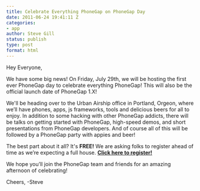 ```yaml
---
title: Celebrate Everything PhoneGap on PhoneGap Day
date: 2011-06-24 19:41:11 Z
categories:
- app
author: Steve Gill
status: publish
type: post
format: html
---
```


Hey Everyone,

We have some big news! On Friday, July 29th, we will be hosting the first ever PhoneGap day to celebrate everything PhoneGap! This will also be the official launch date of PhoneGap 1.X!

We'll be heading over to the Urban Airship office in Portland, Orgeon, where we’ll have phones, apps, js frameworks, tools and delicious beers for all to enjoy. In addition to some hacking with other PhoneGap addicts, there will be talks on getting started with PhoneGap, high-speed demos, and short presentations from PhoneGap developers. And of course all of this will be followed by a PhoneGap party with appies and beer!

The best part about it all? It's **FREE!** We are asking folks to register ahead of time as we’re expecting a full house. **[Click here to register!](https://phonegapday.eventbrite.com/)**

We hope you’ll join the PhoneGap team and friends for an amazing afternoon of celebrating!

Cheers,
-Steve
